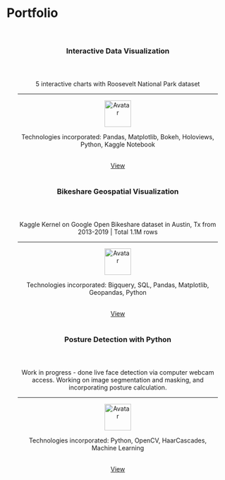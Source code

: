 <style>
</style>

# Portfolio

<meta name="viewport" content="width=device-width">
<link rel="stylesheet" href="https://www.w3schools.com/w3css/4/w3.css">
<body>

<div class="w3-container" style="width:100%" align="center">
  </br>

  <div class="w3-card-4 card" style="width:90%">
    <header class="w3-container w3-light-grey">
      <h3 align="center">Interactive Data Visualization</h3>
    </header>
    <div class="w3-container">
      <p align="center">5 interactive charts with Roosevelt National Park dataset</p>
      <hr>
      <img src="http://dcstang.github.io/assets/blog_pics/kaggleicon.jpg" alt="Avatar" class="w3-left w3-circle w3-margin-right" style="width:60px">
      <p>Technologies incorporated: Pandas, Matplotlib, Bokeh, Holoviews, Python, Kaggle Notebook </p><br>
    </div>
    <a href="https://www.kaggle.com/dcstang/interactive-exploratory-data-analysis-eda" class="w3-button w3-block w3-dark-grey">View</a>
  </div>
  <br/>
  <div class="w3-card-4 card" style="width:90%">
    <header class="w3-container w3-light-grey">
      <h3 align="center">Bikeshare Geospatial Visualization</h3>
    </header>
    <div class="w3-container">
      <p align="center">Kaggle Kernel on Google Open Bikeshare dataset in Austin, Tx from 2013-2019 | Total 1.1M rows</p>
      <hr>
      <img src="http://dcstang.github.io/assets/blog_pics/kaggleicon.jpg" alt="Avatar" class="w3-left w3-circle w3-margin-right" style="width:60px">
      <p>Technologies incorporated: Bigquery, SQL, Pandas, Matplotlib, Geopandas, Python </p><br>
    </div>
    <a href="https://www.kaggle.com/dcstang/bqml-bikeshare-deep-dive" class="w3-button w3-block w3-dark-grey">View</a>
  </div>
  <br/>
  <div class="w3-card-4 card" style="width:90%">
    <header class="w3-container w3-light-grey">
      <h3 align="center">Posture Detection with Python</h3>
    </header>
    <div class="w3-container">
      <p align="center">Work in progress - done live face detection via computer webcam access. Working on image segmentation and masking, and incorporating posture calculation.</p>
      <hr>
      <img src="http://dcstang.github.io/assets/blog_pics/opencv_logo.png" alt="Avatar" class="w3-left w3-circle w3-margin-right" style="width:60px">
      <p>Technologies incorporated: Python, OpenCV, HaarCascades, Machine Learning</p><br>
    </div>
    <a href="https://github.com/dcstang/posture-detection" class="w3-button w3-block w3-dark-grey">View</a>
  </div>
  <br/>
</div>




<!--
<li>
  <img src="http://lorempixum.com/100/100/nature/3" >
  <h3>Smoke On The Water</h3>
  <p>Lorem ipsum dolor sit amet, consectetur adipiscing elit. Praesent euismod ultrices ante, ac laoreet nulla vestibulum adipiscing. Nam quis justo in augue auctor imperdiet.</p>
</li>

<li>
  <img src="http://lorempixum.com/100/100/nature/4" >
  <h3>Headline</h3>
  <p>Lorem ipsum dolor sit amet, consectetur adipiscing elit. Praesent euismod ultrices ante, ac laoreet nulla vestibulum adipiscing. Nam quis justo in augue auctor imperdiet.</p>
</li>
-->
